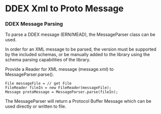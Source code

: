 # DDEX Xml to Proto Message

### DDEX Message Parsing
To parse a DDEX message (ERN/MEAD), the MessageParser class can be used. 

In order for an XML message to be parsed, the version must be supported by the included schemas, or 
be manually added to the library using the schema parsing capabilities of the library. 

Provide a Reader for XML message (message.xml) to MessageParser.parse().

```
File messageFile = // get File
FileReader fileIn = new FileReader(messageFile);
Message protoMessage = MessageParser.parse(fileIn);
```

The MessageParser will return a Protocol Buffer Message which can be used directly or written to file.
